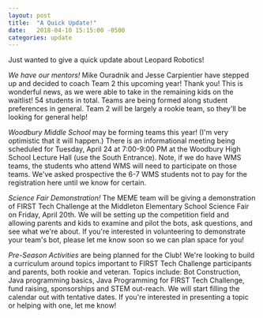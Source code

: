 ```yaml
---
layout: post
title:  "A Quick Update!"
date:   2018-04-10 15:15:00 -0500
categories: update
---
```


Just wanted to give a quick update about Leopard Robotics!

*We have our mentors!*  Mike Ouradnik and Jesse Carpientier have stepped up and decided to coach Team 2 this upcoming year! Thank you! This is wonderful news, as we were able to take in the remaining kids on the waitlist! 54 students in total. Teams are being formed along student preferences in general. Team 2 will be largely a rookie team, so they'll be looking for general help!

*Woodbury Middle School* may be forming teams this year! (I'm very optimistic that it will happen.) There is an informational meeting being scheduled for Tuesday, April 24 at 7:00-9:00 PM at the Woodbury High School Lecture Hall (use the South Entrance). Note, if we do have WMS teams, the students who attend WMS will need to participate on those teams. We've asked prospective the 6-7 WMS students not to pay for the registration here until we know for certain.

*Science Fair Demonstration!* The MEME team will be giving a demonstration of FIRST Tech Challenge at the Middleton Elementary School Science Fair on Friday, April 20th. We will be setting up the competition field and allowing parents and kids to examine and pilot the bots, ask questions, and see what we're about. If you're interested in volunteering to demonstrate your team's bot, please let me know soon so we can plan space for you!

*Pre-Season Activities* are being planned for the Club! We're looking to build a curriculum around topics important to FIRST Tech Challenge participants and parents, both rookie and veteran. Topics include: Bot Construction, Java programming basics, Java Programming for FIRST Tech Challenge, fund raising, sponsorships and STEM out-reach. We will start filling the calendar out with tentative dates. If you're interested in presenting a topic or helping with one, let me know!
	
